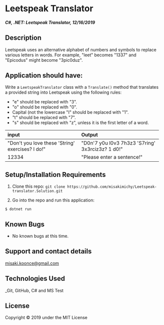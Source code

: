# Leetspeak Translator

#### _C#, .NET: Leetspeak Translator, 12/16/2019_

## Description
Leetspeak uses an alternative alphabet of numbers and symbols to replace various letters in words. For example, "leet" becomes "1337" and "Epicodus" might become "3pic0duz".

## Application should have:

Write a `LeetspeakTranslator` class with a `Translate()` method that translates a provided string into Leetspeak using the following rules:

- "e" should be replaced with "3".
- "o" should be replaced with "0".
- Capital (not the lowercase "I" should be replaced with "1".
- "t" should be replaced with "7".
- "s" should be replaced with "z", unless it is the first letter of a word.

| input | Output |
| :------------- | :------------- |
| "Don't you love these 'String' exercises? I do!" | "D0n'7 y0u l0v3 7h3z3 'S7ring' 3x3rciz3z? 1 d0!" |
| 12334 | "Please enter a sentence!" |



## Setup/Installation Requirements

1. Clone this repo:
`git clone https://github.com/misakimichy/Leetspeak-translator.Solution.git`

2. Go into the repo and run this application:
```
$ dotnet run
```

## Known Bugs
* No known bugs at this time.

## Support and contact details
misaki.koonce@gmail.com

## Technologies Used
_Git, GitHub, C# and MS Test


## License
Copyright © 2019 under the MIT License

